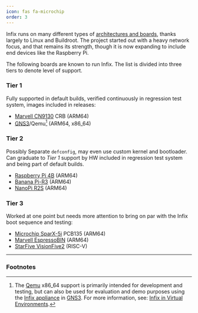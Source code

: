 ```yaml
---
icon: fas fa-microchip
order: 3
---
```


Infix runs on many different types of [architectures and boards][1], thanks
largely to Linux and Buildroot. The project started out with a heavy network
focus, and that remains its strength, though it is now expanding to include
end devices like the Raspberry Pi.

The following boards are known to run Infix. The list is divided into three
tiers to denote level of support.

### Tier 1

Fully supported in default builds, verified continuously in regression test
system, images included in releases:

- [Marvell CN9130][5] CRB (ARM64)
- [GNS3][3]/Qemu[^1] (ARM64, x86_64)

### Tier 2

Possibly Separate `defconfig`, may even use custom kernel and bootloader.
Can graduate to *Tier 1* support by HW included in regression test system
and being part of default builds.

- [Raspberry Pi 4B][10] (ARM64)
- [Banana Pi-R3][12] (ARM64)
- [NanoPi R2S][7] (ARM64)

### Tier 3

Worked at one point but needs more attention to bring on par with the Infix
boot sequence and testing:

- [Microchip SparX-5i][8] PCB135 (ARM64)
- [Marvell EspressoBIN][9] (ARM64)
- [StarFive VisionFive2][6] (RISC-V)

---

### Footnotes

[^1]: The [Qemu][2] x86_64 support is primarily intended for development
    and testing, but can also be used for evaluation and demo purposes
    using the [Infix appliance][11] in [GNS3][3]. For more information,
    see: [Infix in Virtual Environments][4].

[1]: https://github.com/kernelkit/infix/tree/main/board
[2]: https://www.qemu.org/
[3]: https://www.gns3.com/
[4]: https://github.com/kernelkit/infix/blob/main/doc/virtual.md
[5]: https://www.marvell.com/content/dam/marvell/en/public-collateral/embedded-processors/marvell-infrastructure-processors-octeon-tx2-cn913x-product-brief.pdf
[6]: https://doc-en.rvspace.org/VisionFive2/Landing_Page/VisionFive_2/introduction.html
[7]: https://wiki.friendlyelec.com/wiki/index.php/NanoPi_R2S
[8]: https://ww1.microchip.com/downloads/en/DeviceDoc/00002854B.pdf
[9]: https://espressobin.net/
[10]: https://www.raspberrypi.com/products/raspberry-pi-4-model-b/
[11]: https://www.gns3.com/marketplace/appliances/infix
[12]: https://wiki.banana-pi.org/Banana_Pi_BPI-R3
